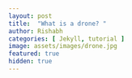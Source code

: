 ```yaml
---
layout: post
title:  "What is a drone? "
author: Rishabh
categories: [ Jekyll, tutorial ]
image: assets/images/drone.jpg
featured: true
hidden: true
---
```




 

